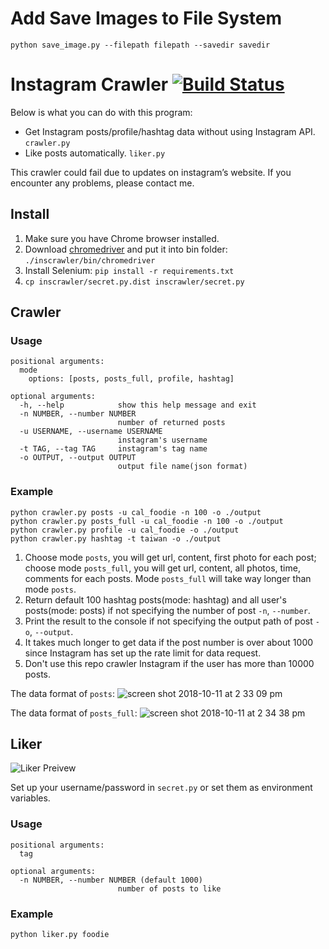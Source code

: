 # Add Save Images to File System
```
python save_image.py --filepath filepath --savedir savedir
```

# Instagram Crawler [![Build Status](https://travis-ci.org/huaying/instagram-crawler.svg?branch=master)](https://travis-ci.org/huaying/instagram-crawler)

Below is what you can do with this program:
- Get Instagram posts/profile/hashtag data without using Instagram API. `crawler.py`
- Like posts automatically. `liker.py`

This crawler could fail due to updates on instagram’s website. If you encounter any problems, please contact me.

## Install
1. Make sure you have Chrome browser installed.
2. Download [chromedriver](https://sites.google.com/a/chromium.org/chromedriver/) and put it into bin folder: `./inscrawler/bin/chromedriver`
3. Install Selenium: `pip install -r requirements.txt`
4. `cp inscrawler/secret.py.dist inscrawler/secret.py`

## Crawler
### Usage
```
positional arguments:
  mode
    options: [posts, posts_full, profile, hashtag]

optional arguments:
  -h, --help            show this help message and exit
  -n NUMBER, --number NUMBER
                        number of returned posts
  -u USERNAME, --username USERNAME
                        instagram's username
  -t TAG, --tag TAG     instagram's tag name
  -o OUTPUT, --output OUTPUT
                        output file name(json format)
```


### Example
```
python crawler.py posts -u cal_foodie -n 100 -o ./output
python crawler.py posts_full -u cal_foodie -n 100 -o ./output
python crawler.py profile -u cal_foodie -o ./output
python crawler.py hashtag -t taiwan -o ./output
```
1. Choose mode `posts`, you will get url, content, first photo for each post; choose mode `posts_full`, you will get url, content, all photos, time, comments for each posts. Mode `posts_full` will take way longer than mode `posts`.
1. Return default 100 hashtag posts(mode: hashtag) and all user's posts(mode: posts) if not specifying the number of post `-n`, `--number`.
2. Print the result to the console if not specifying the output path of post `-o`, `--output`.
3. It takes much longer to get data if the post number is over about 1000 since Instagram has set up the rate limit for data request.
4. Don't use this repo crawler Instagram if the user has more than 10000 posts.

The data format of `posts`:
![screen shot 2018-10-11 at 2 33 09 pm](https://user-images.githubusercontent.com/3991678/46835356-cd521d80-cd62-11e8-9bb1-888bc32af484.png)

The data format of `posts_full`:
![screen shot 2018-10-11 at 2 34 38 pm](https://user-images.githubusercontent.com/3991678/46835359-cf1be100-cd62-11e8-82cb-89f37a55bb01.png)


## Liker
![Liker Preivew](https://user-images.githubusercontent.com/3991678/41560884-4bbd42d2-72fd-11e8-8d56-84e7cf7187cd.gif)


Set up your username/password in `secret.py` or set them as environment variables.

### Usage
```
positional arguments:
  tag

optional arguments:
  -n NUMBER, --number NUMBER (default 1000)
                        number of posts to like
```

### Example
```
python liker.py foodie
```
